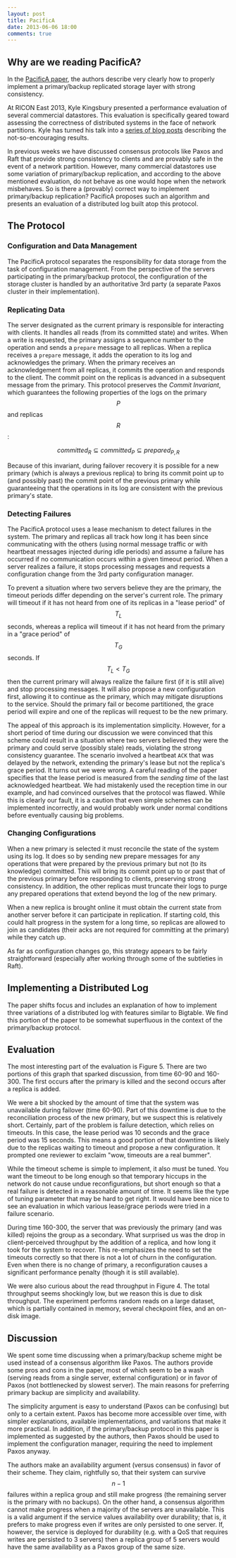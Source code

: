 ```yaml
---
layout: post
title: PacificA
date: 2013-06-06 18:00
comments: true
---
```


## Why are we reading PacificA?

In the [PacificA
paper](http://research.microsoft.com/apps/mobile/Publication.aspx?id=66814),
the authors describe very clearly how to properly implement a
primary/backup replicated storage layer with strong consistency.

At RICON East 2013, Kyle Kingsbury presented a performance evaluation of
several commercial datastores. This evaluation is specifically geared
toward assessing the correctness of distributed systems in the face of
network partitions. Kyle has turned his talk into a [series of blog
posts](http://aphyr.com/tags/jepsen) describing the not-so-encouraging
results.

In previous weeks we have discussed consensus protocols like Paxos and
Raft that provide strong consistency to clients and are provably safe in
the event of a network partition. However, many commercial datastores
use some variation of primary/backup replication, and according to the
above mentioned evaluation, do not behave as one would hope when the
network misbehaves. So is there a (provably) correct way to implement
primary/backup replication? PacificA proposes such an algorithm and
presents an evaluation of a distributed log built atop this protocol.

## The Protocol

### Configuration and Data Management

The PacificA protocol separates the responsibility for data storage from
the task of configuration management. From the perspective of the
servers participating in the primary/backup protocol, the configuration
of the storage cluster is handled by an authoritative 3rd party (a
separate Paxos cluster in their implementation).

### Replicating Data

The server designated as the current primary is responsible for
interacting with clients. It handles all reads (from its committed
state) and writes. When a write is requested, the primary assigns a
sequence number to the operation and sends a `prepare` message to all
replicas. When a replica receives a `prepare` message, it adds the
operation to its log and acknowledges the primary. When the primary
receives an acknowledgement from all replicas, it commits the operation
and responds to the client. The commit point on the replicas is advanced
in a subsequent message from the primary. This protocol preserves the
*Commit Invariant*, which guarantees the following properties of the
logs on the primary $$P$$ and replicas $$R$$:

$$committed_R \subseteq committed_P \subseteq prepared_{P,R}$$

Because of this invariant, during failover recovery it is possible for a
new primary (which is always a previous replica) to bring its commit
point up to (and possibly past) the commit point of the previous primary
while guaranteeing that the operations in its log are consistent with
the previous primary's state.

### Detecting Failures

The PacificA protocol uses a lease mechanism to detect failures in the
system. The primary and replicas all track how long it has been since
communicating with the others (using normal message traffic or with
heartbeat messages injected during idle periods) and assume a failure
has occurred if no communication occurs within a given timeout period.
When a server realizes a failure, it stops processing messages and
requests a configuration change from the 3rd party configuration
manager.

To prevent a situation where two servers believe they are the primary,
the timeout periods differ depending on the server's current role. The
primary will timeout if it has not heard from one of its replicas in a
"lease period" of $$T_L$$ seconds, whereas a replica will timeout if it
has not heard from the primary in a "grace period" of $$T_G$$ seconds.
If $$T_L < T_G$$ then the current primary will always realize the
failure first (if it is still alive) and stop processing messages. It
will also propose a new configuration first, allowing it to continue as
the primary, which may mitigate disruptions to the service.  Should the
primary fail or become partitioned, the grace period will expire and one
of the replicas will request to be the new primary.

The appeal of this approach is its implementation simplicity.  However,
for a short period of time during our discussion we were convinced that
this scheme could result in a situation where two servers believed they
were the primary and could serve (possibly stale) reads, violating the
strong consistency guarantee. The scenario involved a heartbeat `ACK`
that was delayed by the network, extending the primary's lease but not
the replica's grace period. It turns out we were wrong. A careful
reading of the paper specifies that the lease period is measured from
the *sending time* of the last acknowledged heartbeat. We had mistakenly
used the reception time in our example, and had convinced ourselves that
the protocol was flawed. While this is clearly our fault, it is a
caution that even simple schemes can be implemented incorrectly, and
would probably work under normal conditions before eventually causing
big problems.

### Changing Configurations

When a new primary is selected it must reconcile the state of the system
using its log. It does so by sending new prepare messages for any
operations that were prepared by the previous primary but not (to its
knowledge) committed. This will bring its commit point up to or past
that of the previous primary before responding to clients, preserving
strong consistency. In addition, the other replicas must truncate their
logs to purge any prepared operations that extend beyond the log of the
new primary.

When a new replica is brought online it must obtain the current state
from another server before it can participate in replication. If
starting cold, this could halt progress in the system for a long time,
so replicas are allowed to join as candidates (their acks are not
required for committing at the primary) while they catch up.

As far as configuration changes go, this strategy appears to be fairly
straightforward (especially after working through some of the subtleties
in Raft).

## Implementing a Distributed Log

The paper shifts focus and includes an explanation of how to implement
three variations of a distributed log with features similar to Bigtable.
We find this portion of the paper to be somewhat superfluous in the
context of the primary/backup protocol.

## Evaluation

The most interesting part of the evaluation is Figure 5. There are two
portions of this graph that sparked discussion, from time 60-90 and
160-300. The first occurs after the primary is killed and the second
occurs after a replica is added.

We were a bit shocked by the amount of time that the system was
unavailable during failover (time 60-90). Part of this downtime is due
to the reconciliation process of the new primary, but we suspect this is
relatively short. Certainly, part of the problem is failure detection,
which relies on timeouts. In this case, the lease period was 10 seconds
and the grace period was 15 seconds. This means a good portion of that
downtime is likely due to the replicas waiting to timeout and propose a
new configuration. It prompted one reviewer to exclaim "wow, timeouts
are a real bummer".

While the timeout scheme is simple to implement, it also must be tuned.
You want the timeout to be long enough so that temporary hiccups in the
network do not cause undue reconfigurations, but short enough so that a
real failure is detected in a reasonable amount of time. It seems like
the type of tuning parameter that may be hard to get right. It would
have been nice to see an evaluation in which various lease/grace periods
were tried in a failure scenario.

During time 160-300, the server that was previously the primary (and was
killed) rejoins the group as a secondary. What surprised us was the drop
in client-perceived throughput by the addition of a replica, and how
long it took for the system to recover. This re-emphasizes the need to
set the timeouts correctly so that there is not a lot of churn in the
configuration. Even when there is no change of primary, a
reconfiguration causes a significant performance penalty (though it is
still available).

We were also curious about the read throughput in Figure 4. The total
throughput seems shockingly low, but we reason this is due to disk
throughput. The experiment performs random reads on a large dataset,
which is partially contained in memory, several checkpoint files, and an
on-disk image.

## Discussion

We spent some time discussing when a primary/backup scheme might be used
instead of a consensus algorithm like Paxos. The authors provide some
pros and cons in the paper, most of which seem to be a wash (serving
reads from a single server, external configuration) or in favor of Paxos
(not bottlenecked by slowest server). The main reasons for preferring
primary backup are simplicity and availability.

The simplicity argument is easy to understand (Paxos can be confusing)
but only to a certain extent. Paxos has become more accessible over
time, with simpler explanations, available implementations, and
variations that make it more practical. In addition, if the
primary/backup protocol in this paper is implemented as suggested by the
authors, then Paxos should be used to implement the configuration
manager, requiring the need to implement Paxos anyway.

The authors make an availability argument (versus consensus) in favor of
their scheme. They claim, rightfully so, that their system can survive
$$n-1$$ failures within a replica group and still make progress (the
remaining server is the primary with no backups). On the other hand, a
consensus algorithm cannot make progress when a majority of the servers
are unavailable. This is a valid argument if the service values
availability over durability; that is, it prefers to make progress even
if writes are only persisted to one server. If, however, the service is
deployed for durability (e.g. with a QoS that requires writes are
persisted to 3 servers) then a replica group of 5 servers would have the
same availability as a Paxos group of the same size.
